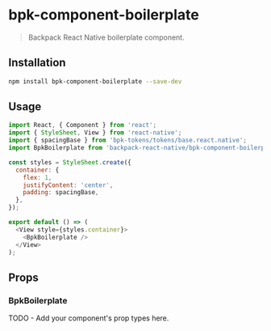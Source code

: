 # bpk-component-boilerplate

> Backpack React Native boilerplate component.

## Installation

```sh
npm install bpk-component-boilerplate --save-dev
```

## Usage

```js
import React, { Component } from 'react';
import { StyleSheet, View } from 'react-native';
import { spacingBase } from 'bpk-tokens/tokens/base.react.native';
import BpkBoilerplate from 'backpack-react-native/bpk-component-boilerplate';

const styles = StyleSheet.create({
  container: {
    flex: 1,
    justifyContent: 'center',
    padding: spacingBase,
  },
});

export default () => (
  <View style={styles.container}>
    <BpkBoilerplate />
  </View>
);
```

## Props

### BpkBoilerplate

TODO - Add your component's prop types here.
